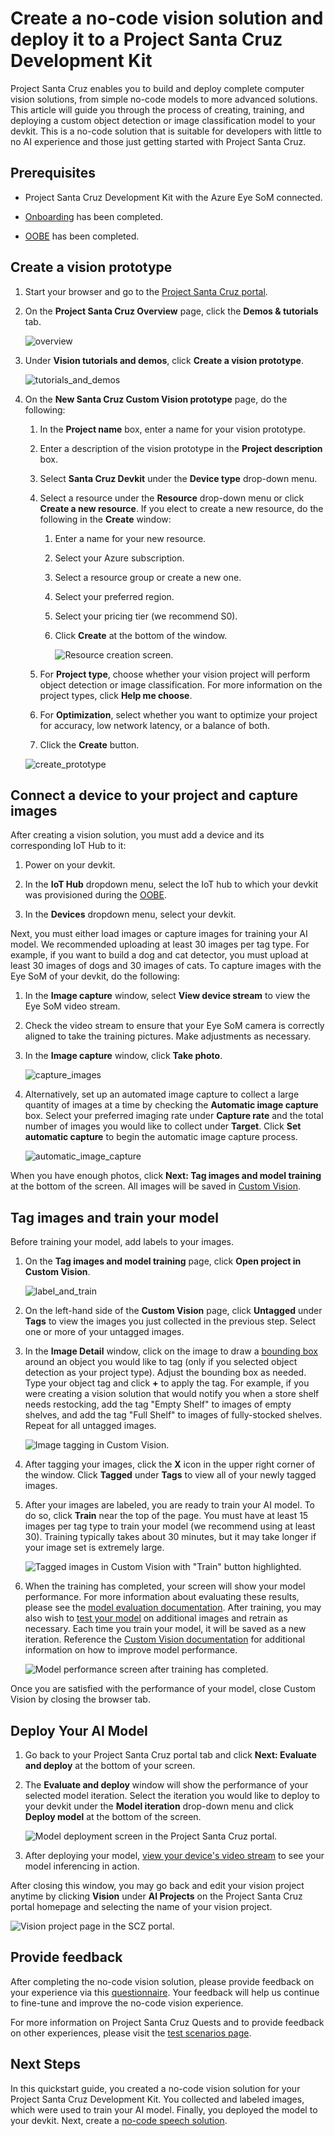 # Create a no-code vision solution and deploy it to a Project Santa Cruz Development Kit

Project Santa Cruz enables you to build and deploy complete computer vision solutions, from simple no-code models to more advanced solutions. This article will guide you through the process of creating, training, and deploying a custom object detection or image classification model to your devkit. This is a no-code solution that is suitable for developers with little to no AI experience and those just getting started with Project Santa Cruz.

## Prerequisites

* Project Santa Cruz Development Kit with the Azure Eye SoM connected.

* [Onboarding](https://github.com/microsoft/Project-Santa-Cruz-Private-Preview/blob/main/user-guides/getting_started/azure-subscription-onboarding.md) has been completed.

* [OOBE](https://github.com/microsoft/Project-Santa-Cruz-Private-Preview/blob/main/user-guides/getting_started/oobe.md) has been completed.

## Create a vision prototype

1. Start your browser and go to the [Project Santa Cruz portal](https://go.microsoft.com/fwlink/?linkid=2135819).

1. On the **Project Santa Cruz Overview** page, click the **Demos & tutorials** tab.

    ![overview](./article_images/no_code_vision_overview.png)

1. Under **Vision tutorials and demos**, click **Create a vision prototype**.

    ![tutorials_and_demos](./article_images/no_code_vision_tutorials_and_demos.png)

1. On the **New Santa Cruz Custom Vision prototype** page, do the following:

    1. In the **Project name** box, enter a name for your vision prototype.

    1. Enter a description of the vision prototype in the **Project description** box.

    1. Select **Santa Cruz Devkit** under the **Device type** drop-down menu.

    1. Select a resource under the **Resource** drop-down menu or click **Create a new resource**. If you elect to create a new resource, do the following in the **Create** window:
        1. Enter a name for your new resource.
        1. Select your Azure subscription.
        1. Select a resource group or create a new one.
        1. Select your preferred region.
        1. Select your pricing tier (we recommend S0).
        1. Click **Create** at the bottom of the window.
        
            ![Resource creation screen.](./article_images/no_code_vision_create_resource.png)

    1. For **Project type**, choose whether your vision project will perform object detection or image classification. For more information on the project types, click **Help me choose**.

    1. For **Optimization**, select whether you want to optimize your project for accuracy, low network latency, or a balance of both.

    1. Click the **Create** button.

    ![create_prototype](./article_images/no_code_vision_create_prototype.png)

## Connect a device to your project and capture images

After creating a vision solution, you must add a device and its corresponding IoT Hub to it:

1. Power on your devkit.

1. In the **IoT Hub** dropdown menu, select the IoT hub to which your devkit was provisioned during the [OOBE](https://github.com/microsoft/Project-Santa-Cruz-Private-Preview/blob/main/user-guides/getting_started/oobe.md).

1. In the **Devices** dropdown menu, select your devkit.

Next, you must either load images or capture images for training your AI model. We recommended uploading at least 30 images per tag type. For example, if you want to build a dog and cat detector, you must upload at least 30 images of dogs and 30 images of cats. To capture images with the Eye SoM of your devkit, do the following:

1. In the **Image capture** window, select **View device stream** to view the Eye SoM video stream.

1. Check the video stream to ensure that your Eye SoM camera is correctly aligned to take the training pictures. Make adjustments as necessary.

1. In the **Image capture** window, click **Take photo**.

    ![capture_images](./article_images/no_code_vision_capture_images.png)

1. Alternatively, set up an automated image capture to collect a large quantity of images at a time by checking the **Automatic image capture** box. Select your preferred imaging rate under **Capture rate** and the total number of images you would like to collect under **Target**. Click **Set automatic capture** to begin the automatic image capture process.

    ![automatic_image_capture](./article_images/no_code_vision_automatic_image_capture.png)

When you have enough photos, click **Next: Tag images and model training** at the bottom of the screen. All images will be saved in [Custom Vision](https://www.customvision.ai/).

## Tag images and train your model

Before training your model, add labels to your images.

1. On the **Tag images and model training** page, click **Open project in Custom Vision**.

    ![label_and_train](./article_images/no_code_vision_label_and_train.png)

1. On the left-hand side of the **Custom Vision** page, click **Untagged** under **Tags** to view the images you just collected in the previous step. Select one or more of your untagged images.

1. In the **Image Detail** window, click on the image to draw a [bounding box](https://docs.microsoft.com/en-us/azure/cognitive-services/custom-vision-service/get-started-build-detector#upload-and-tag-images) around an object you would like to tag (only if you selected object detection as your project type). Adjust the bounding box as needed. Type your object tag and click **+** to apply the tag. For example, if you were creating a vision solution that would notify you when a store shelf needs restocking, add the tag "Empty Shelf" to images of empty shelves, and add the tag "Full Shelf" to images of fully-stocked shelves. Repeat for all untagged images.

    ![Image tagging in Custom Vision.](./article_images/no_code_vision_tag_image.png)

1. After tagging your images, click the **X** icon in the upper right corner of the window. Click **Tagged** under **Tags** to view all of your newly tagged images.

1. After your images are labeled, you are ready to train your AI model. To do so, click **Train** near the top of the page. You must have at least 15 images per tag type to train your model (we recommend using at least 30). Training typically takes about 30 minutes, but it may take longer if your image set is extremely large.

    ![Tagged images in Custom Vision with "Train" button highlighted.](./article_images/no_code_vision_train_model.png)

1. When the training has completed, your screen will show your model performance. For more information about evaluating these results, please see the [model evaluation documentation](https://docs.microsoft.com/en-us/azure/cognitive-services/custom-vision-service/get-started-build-detector#evaluate-the-detector). After training, you may also wish to [test your model](https://docs.microsoft.com/en-us/azure/cognitive-services/custom-vision-service/test-your-model) on additional images and retrain as necessary. Each time you train your model, it will be saved as a new iteration. Reference the [Custom Vision documentation](https://docs.microsoft.com/en-us/azure/cognitive-services/custom-vision-service/getting-started-improving-your-classifier) for additional information on how to improve model performance.

    ![Model performance screen after training has completed.](./article_images/no_code_vision_model_performance.png)

Once you are satisfied with the performance of your model, close Custom Vision by closing the browser tab.

## Deploy Your AI Model

1. Go back to your Project Santa Cruz portal tab and click **Next: Evaluate and deploy** at the bottom of your screen.

1. The **Evaluate and deploy** window will show the performance of your selected model iteration. Select the iteration you would like to deploy to your devkit under the **Model iteration** drop-down menu and click **Deploy model** at the bottom of the screen.

    ![Model deployment screen in the Project Santa Cruz portal.](./article_images/no_code_vision_deploy_model.png)

1. After deploying your model, [view your device's video stream](https://github.com/microsoft/Project-Santa-Cruz-Private-Preview/blob/main/user-guides/prototyping/how-tos/vision/vision_view_video-stream.md) to see your model inferencing in action.

After closing this window, you may go back and edit your vision project anytime by clicking **Vision** under **AI Projects** on the Project Santa Cruz portal homepage and selecting the name of your vision project.

![Vision project page in the SCZ portal.](./article_images/no_code_vision_project_page.png)

## Provide feedback

After completing the no-code vision solution, please provide feedback on your experience via this [questionnaire](https://forms.office.com/Pages/ResponsePage.aspx?id=v4j5cvGGr0GRqy180BHbRzoJxrXKT0dEvfQyxsA0h8lUMTc0N1U3SUhFTlZZMEdZVU45NVpNQkZFWC4u). Your feedback will help us continue to fine-tune and improve the no-code vision experience.

For more information on Project Santa Cruz Quests and to provide feedback on other experiences, please visit the [test scenarios page](https://github.com/microsoft/Project-Santa-Cruz-Private-Preview/blob/main/user-guides/general/test-scenarios.md).

## Next Steps

In this quickstart guide, you created a no-code vision solution for your Project Santa Cruz Development Kit. You collected and labeled images, which were used to train your AI model. Finally, you deployed the model to your devkit. Next, create a [no-code speech solution](https://github.com/microsoft/Project-Santa-Cruz-Private-Preview/blob/main/user-guides/prototyping/nocode-speech.md).
